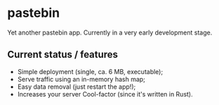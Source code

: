 # pastebin

Yet another pastebin app.
Currently in a very early development stage.

## Current status / features

- Simple deployment (single, ca. 6 MB, executable);
- Serve traffic using an in-memory hash map;
- Easy data removal (just restart the app!);
- Increases your server Cool-factor (since it's written in Rust).

